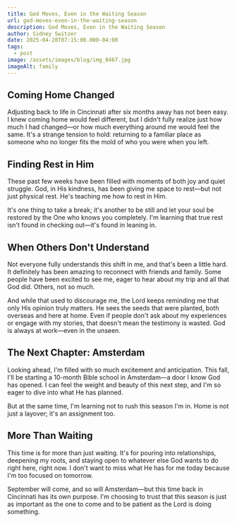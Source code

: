 ```yaml
---
title: God Moves, Even in the Waiting Season
url: god-moves-even-in-the-waiting-season
description: God Moves, Even in the Waiting Season
author: Sidney Switzer
date: 2025-04-28T07:15:00.000-04:00
tags:
  - post
image: /assets/images/blog/img_0467.jpg
imageAlt: family
---
```


## Coming Home Changed

Adjusting back to life in Cincinnati after six months away has not been easy. I knew coming home would feel different, but I didn't fully realize just how much I had changed—or how much everything around me would feel the same. It's a strange tension to hold: returning to a familiar place as someone who no longer fits the mold of who you were when you left.

## Finding Rest in Him

These past few weeks have been filled with moments of both joy and quiet struggle. God, in His kindness, has been giving me space to rest—but not just physical rest. He's teaching me how to rest in Him.

It's one thing to take a break; it's another to be still and let your soul be restored by the One who knows you completely. I'm learning that true rest isn't found in checking out—it's found in leaning in.

## When Others Don't Understand

Not everyone fully understands this shift in me, and that's been a little hard. It definitely has been amazing to reconnect with friends and family. Some people have been excited to see me, eager to hear about my trip and all that God did. Others, not so much.

And while that used to discourage me, the Lord keeps reminding me that only His opinion truly matters. He sees the seeds that were planted, both overseas and here at home. Even if people don't ask about my experiences or engage with my stories, that doesn't mean the testimony is wasted. God is always at work—even in the unseen.

## The Next Chapter: Amsterdam

Looking ahead, I'm filled with so much excitement and anticipation. This fall, I'll be starting a 10-month Bible school in Amsterdam—a door I know God has opened. I can feel the weight and beauty of this next step, and I'm so eager to dive into what He has planned.

But at the same time, I'm learning not to rush this season I'm in. Home is not just a layover; it's an assignment too.

## More Than Waiting

This time is for more than just waiting. It's for pouring into relationships, deepening my roots, and staying open to whatever else God wants to do right here, right now. I don't want to miss what He has for me today because I'm too focused on tomorrow.

September will come, and so will Amsterdam—but this time back in Cincinnati has its own purpose. I'm choosing to trust that this season is just as important as the one to come and to be patient as the Lord is doing something.

